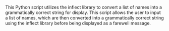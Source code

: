 This Python script utilizes the inflect library to convert a list of names into a grammatically correct string for display.
This script allows the user to input a list of names, which are then converted into a grammatically correct string using the inflect library before being displayed as a farewell message.

